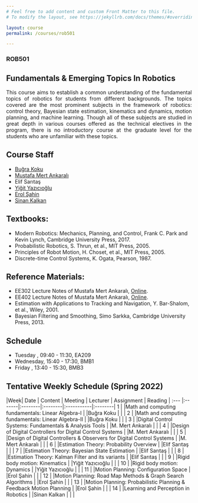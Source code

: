 ```yaml
---
# Feel free to add content and custom Front Matter to this file.
# To modify the layout, see https://jekyllrb.com/docs/themes/#overriding-theme-defaults

layout: course
permalink: /courses/rob501

---
```

### ROB501
## Fundamentals & Emerging Topics In Robotics

<div style="text-align: justify"> This course aims to establish a common understanding of the fundamental topics of robotics for students from different backgrounds. The topics covered are the most prominent subjects in the framework of robotics: control theory, Bayesian state estimation, kinematics and dynamics, motion planning,  and machine learning. Though all of these subjects are studied in great depth in various courses offered as the technical electives in the program, there is no introductory course at the graduate level for the students who are unfamiliar with these topics. </div>



## Course Staff
- [Buğra Koku](https://me.metu.edu.tr/kisi/bugra-koku)
- [Mustafa Mert Ankaralı](https://eee.metu.edu.tr/personel/mustafa-mert-ankarali)
- Elif Sarıtaş
- [Yiğit Yazıcıoğlu](https://me.metu.edu.tr/tr/kisi/yigit-yazicioglu)
- [Erol Şahin](https://kovan.ceng.metu.edu.tr/~erol/)
- [Sinan Kalkan](https://user.ceng.metu.edu.tr/~skalkan/)



## Textbooks: 
- Modern Robotics: Mechanics, Planning, and Control, Frank C. Park and Kevin Lynch, Cambridge University Press, 2017.
- Probabilistic Robotics, S. Thrun, et al., MIT Press, 2005.
- Principles of Robot Motion, H. Choset, et al., MIT Press, 2005.
- Discrete-time Control Systems, K. Ogata, Pearson, 1987.

## Reference Materials:
- EE302 Lecture Notes of Mustafa Mert Ankaralı, [Online](https://github.com/mertankarali/Lecture-Notes/tree/master/METU-EE302).
- EE402 Lecture Notes of Mustafa Mert Ankaralı, [Online](https://github.com/mertankarali/Lecture-Notes/tree/master/METU-EE402). 
- Estimation with Applications to Tracking and Navigation, Y. Bar-Shalom, et al., Wiley, 2001.
- Bayesian Filtering and Smoothing, Simo Sarkka, Cambridge University Press, 2013.





## Schedule
- Tuesday , 09:40 - 11:30, EA209
- Wednesday, 15:40 - 17:30, BMB1
- Friday , 13:40 - 15:30, BMB3

##  Tentative Weekly Schedule (Spring 2022)

|Week| Date   | Content | Meeting | Lecturer | Assignment | Reading |
:--- |:-------|:--------|:--------|:-----------|:--------|
1    | |Math and computing fundamentals: Linear Algebra-I | |Buğra Koku | | |
2    | |Math and computing fundamentals: Linear Algebra-II | |Buğra Koku | | |
3    | |Digital Control Systems: Fundamentals & Analysis Tools | |M. Mert Ankaralı | | |
4    | |Design of Digital Controllers for Digital Control Systems | |M. Mert Ankaralı | | |
5    | |Design of Digital Controllers & Observers for Digital Control Systems | |M. Mert Ankaralı | | |
6    | |Estimation Theory: Probability Overview | |Elif Sarıtaş | | |
7    | |Estimation Theory: Bayesian State Estimation | |Elif Sarıtaş | | |
8    | |Estimation Theory: Kalman Filter and its variants | |Elif Sarıtaş | | |
9    | |Rigid body motion: Kinematics | |Yiğit Yazıcıoğlu | | |
10   | |Rigid body motion: Dynamics | |Yiğit Yazıcıoğlu | | |
11   | |Motion Planning: Configuration Space | |Erol Şahin | | |
12   | |Motion Planning: Road Map Methods & Graph Search Algorithms | |Erol Şahin | | |
13   | |Motion Planning: Probabilistic Planning & Feedback Motion Planning | |Erol Şahin | | |
14   | |Learning and Perception in Robotics | |Sinan Kalkan | | |


[syllabus]: ../assets/docs/syllabus.pdf
 